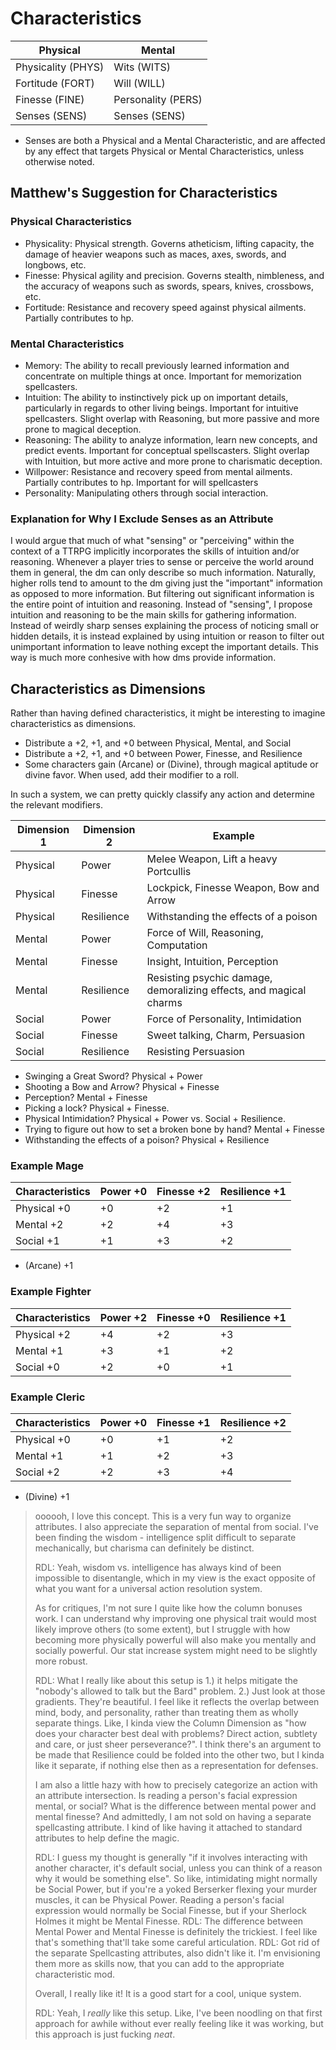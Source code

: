 # Characteristics

| Physical           | Mental             |
|--------------------|--------------------|
| Physicality (PHYS) | Wits (WITS)        |
| Fortitude (FORT)   | Will (WILL)        |
| Finesse (FINE)     | Personality (PERS) |
| Senses (SENS)      | Senses (SENS)      |

* Senses are both a Physical and a Mental Characteristic, and are affected by any effect that targets Physical or Mental Characteristics, unless otherwise noted.

## Matthew's Suggestion for Characteristics

### Physical Characteristics

* Physicality: Physical strength. Governs atheticism, lifting capacity, the damage of heavier weapons such as maces, axes, swords, and longbows, etc.
* Finesse: Physical agility and precision. Governs stealth, nimbleness, and the accuracy of weapons such as swords, spears, knives, crossbows, etc.
* Fortitude: Resistance and recovery speed against physical ailments. Partially contributes to hp.

### Mental Characteristics

* Memory: The ability to recall previously learned information and concentrate on multiple things at once. Important for memorization spellcasters.
* Intuition: The ability to instinctively pick up on important details, particularly in regards to other living beings. Important for intuitive spellcasters. Slight overlap with Reasoning, but more passive and more prone to magical deception.
* Reasoning: The ability to analyze information, learn new concepts, and predict events. Important for conceptual spellscasters. Slight overlap with Intuition, but more active and more prone to charismatic deception.
* Willpower: Resistance and recovery speed from mental ailments. Partially contributes to hp. Important for will spellcasters
* Personality: Manipulating others through social interaction.

### Explanation for Why I Exclude Senses as an Attribute

I would argue that much of what "sensing" or "perceiving" within the context of a TTRPG implicitly incorporates the skills of intuition and/or reasoning. Whenever a player tries to sense or perceive the world around them in general, the dm can only describe so much information. Naturally, higher rolls tend to amount to the dm giving just the "important" information as opposed to more information. But filtering out significant information is the entire point of intuition and reasoning. Instead of "sensing", I propose intuition and reasoning to be the main skills for gathering information. Instead of weirdly sharp senses explaining the process of noticing small or hidden details, it is instead explained by using intuition or reason to filter out unimportant information to leave nothing except the important details. This way is much more conhesive with how dms provide information.

## Characteristics as Dimensions

Rather than having defined characteristics, it might be interesting to imagine characteristics as dimensions.

* Distribute a +2, +1, and +0 between Physical, Mental, and Social
* Distribute a +2, +1, and +0 between Power, Finesse, and Resilience
* Some characters gain (Arcane) or (Divine), through magical aptitude or divine favor. When used, add their modifier to a roll.

In such a system, we can pretty quickly classify any action and determine the relevant modifiers.

| Dimension 1 | Dimension 2 | Example                                                            |
|-------------|-------------|--------------------------------------------------------------------|
| Physical    | Power       | Melee Weapon, Lift a heavy Portcullis                              |
| Physical    | Finesse     | Lockpick, Finesse Weapon, Bow and Arrow                            |
| Physical    | Resilience  | Withstanding the effects of a poison                               |
| Mental      | Power       | Force of Will, Reasoning, Computation                              |
| Mental      | Finesse     | Insight, Intuition, Perception                                     |
| Mental      | Resilience  | Resisting psychic damage, demoralizing effects, and magical charms |
| Social      | Power       | Force of Personality, Intimidation                                 |
| Social      | Finesse     | Sweet talking, Charm, Persuasion                                   |
| Social      | Resilience  | Resisting Persuasion                                               |

* Swinging a Great Sword? Physical + Power
* Shooting a Bow and Arrow? Physical + Finesse
* Perception? Mental + Finesse
* Picking a lock? Physical + Finesse.
* Physical Intimidation? Physical + Power vs. Social + Resilience.
* Trying to figure out how to set a broken bone by hand? Mental + Finesse
* Withstanding the effects of a poison? Physical + Resilience

### Example Mage

| Characteristics | Power +0 | Finesse +2 | Resilience +1 |
|-----------------|----------|------------|---------------|
| Physical +0     | +0       | +2         | +1            |
| Mental +2       | +2       | +4         | +3            |
| Social +1       | +1       | +3         | +2            |

* (Arcane) +1

### Example Fighter

| Characteristics | Power +2 | Finesse +0 | Resilience +1 |
|-----------------|----------|------------|---------------|
| Physical +2     | +4       | +2         | +3            |
| Mental +1       | +3       | +1         | +2            |
| Social +0       | +2       | +0         | +1            |

### Example Cleric

| Characteristics | Power +0 | Finesse +1 | Resilience +2 |
|-----------------|----------|------------|---------------|
| Physical +0     | +0       | +1         | +2            |
| Mental +1       | +1       | +2         | +3            |
| Social +2       | +2       | +3         | +4            |

* (Divine) +1

> oooooh, I love this concept. This is a very fun way to organize attributes. I also appreciate the separation of mental from social. I've been finding the wisdom - intelligence split difficult to separate mechanically, but charisma can definitely be distinct.
>
> RDL: Yeah, wisdom vs. intelligence has always kind of been impossible to disentangle, which in my view is the exact opposite of what you want for a universal action resolution system.
>
> As for critiques, I'm not sure I quite like how the column bonuses work. I can understand why improving one physical trait would most likely improve others (to some extent), but I struggle with how becoming more physically powerful will also make you mentally and socially powerful. Our stat increase system might need to be slightly more robust.
>
> RDL: What I really like about this setup is 1.) it helps mitigate the "nobody's allowed to talk but the Bard" problem. 2.) Just look at those gradients. They're beautiful. I feel like it reflects the overlap between mind, body, and personality, rather than treating them as wholly separate things. Like, I kinda view the Column Dimension as "how does your character best deal with problems? Direct action, subtlety and care, or just sheer perseverance?". I think there's an argument to be made that Resilience could be folded into the other two, but I kinda like it separate, if nothing else then as a representation for defenses.
>
> I am also a little hazy with how to precisely categorize an action with an attribute intersection. Is reading a person's facial expression mental, or social? What is the difference between mental power and mental finesse? And admittedly, I am not sold on having a separate spellcasting attribute. I kind of like having it attached to standard attributes to help define the magic.
>
> RDL: I guess my thought is generally "if it involves interacting with another character, it's default social, unless you can think of a reason why it would be something else". So like, intimidating might normally be Social Power, but if you're a yoked Berserker flexing your murder muscles, it can be Physical Power. Reading a person's facial expression would normally be Social Finesse, but if your Sherlock Holmes it might be Mental Finesse.
> RDL: The difference between Mental Power and Mental Finesse is definitely the trickiest. I feel like that's something that'll take some careful articulation.
> RDL: Got rid of the separate Spellcasting attributes, also didn't like it. I'm envisioning them more as skills now, that you can add to the appropriate characteristic mod.
>
> Overall, I really like it! It is a good start for a cool, unique system.
>
> RDL: Yeah, I _really_ like this setup. Like, I've been noodling on that first approach for awhile without ever really feeling like it was working, but this approach is just fucking _neat_.
